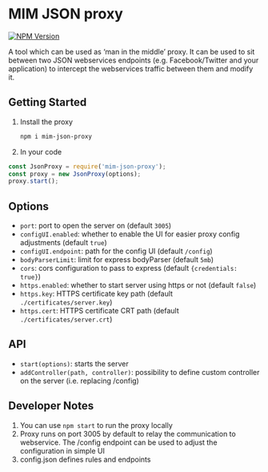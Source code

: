 # MIM JSON proxy

[![NPM Version][npm-image]][npm-url]

[npm-image]: https://img.shields.io/npm/v/json-http-proxy.svg
[npm-url]: https://www.npmjs.com/package/mim-json-proxy

A tool which can be used as ‘man in the middle’ proxy. It can be used to sit between two JSON webservices endpoints (e.g. Facebook/Twitter and your application) to intercept the webservices traffic between them and modify it.

## Getting Started
1. Install the proxy
    ```bash
    npm i mim-json-proxy
    ```
1. In your code
```javascript
const JsonProxy = require('mim-json-proxy');
const proxy = new JsonProxy(options);
proxy.start();
```

## Options

- `port`: port to open the server on (default `3005`)
- `configUI.enabled`: whether to enable the UI for easier proxy config adjustments (default `true`)
- `configUI.endpoint`: path for the config UI (default `/config`)
- `bodyParserLimit`: limit for express bodyParser (default `5mb`)
- `cors`: cors configuration to pass to express (default `{credentials: true}`)
- `https.enabled`: whether to start server using https or not (default `false`)
- `https.key`: HTTPS certificate key path (default `./certificates/server.key`)
- `https.cert`: HTTPS certificate CRT path (default `./certificates/server.crt`)

## API

- `start(options)`: starts the server
- `addController(path, controller)`: possibility to define custom controller on the server (i.e. replacing /config)

## Developer Notes
1. You can use `npm start` to run the proxy locally
1. Proxy runs on port 3005 by default to relay the communication to webservice. The /config endpoint can be used to adjust the configuration in simple UI
1. config.json defines rules and endpoints

